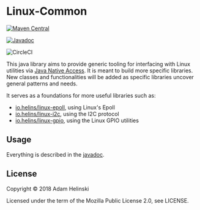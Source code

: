 # Linux-Common

[![Maven
Central](https://maven-badges.herokuapp.com/maven-central/io.helins/linux-common/badge.svg)](https://maven-badges.herokuapp.com/maven-central/io.helins/linux-common)

[![Javadoc](https://javadoc.io/badge2/io.helins/linux-common/javadoc.svg)](https://javadoc.io/doc/io.helins/linux-common)

![CircleCI](https://circleci.com/gh/helins/linux-common.java.svg?style=shield)

This java library aims to provide generic tooling for interfacing with Linux
utilities via [Java Native Access](https://github.com/java-native-access/jna).
It is meant to build more specific libraries. New classes and functionalities
will be added as specific libraries uncover general patterns and needs.

It serves as a foundations for more useful libraries such as:

- [io.helins/linux-epoll](https://github.com/helins/linux-epoll.java), using Linux's Epoll
- [io.helins/linux-i2c](https://github.com/helins/linux-i2c.java), using the I2C protocol
- [io.helins/linux-gpio](https://github.com/helins/linux-gpio.java), using the Linux GPIO utilities


## Usage

Everything is described in the [javadoc](https://javadoc.io/doc/io.helins/linux-common).

## License

Copyright © 2018 Adam Helinski

Licensed under the term of the Mozilla Public License 2.0, see LICENSE.
